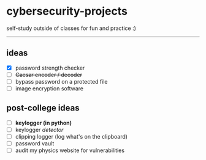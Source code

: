 # cybersecurity-projects
self-study outside of classes for fun and practice :)

---

## ideas
- [x] password strength checker
- [ ] ~~Caesar encoder / decoder~~
- [ ] bypass password on a protected file
- [ ] image encryption software

## post-college ideas
- [ ] **keylogger (in python)**
- [ ] keylogger _detector_
- [ ] clipping logger (log what's on the clipboard)
- [ ] password vault
- [ ] audit my physics website for vulnerabilities
